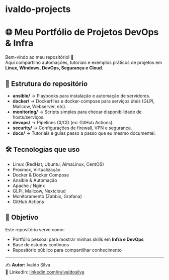 # ivaldo-projects

# 🌐 Meu Portfólio de Projetos DevOps & Infra

Bem-vindo ao meu repositório! 🚀  
Aqui compartilho automações, tutoriais e exemplos práticos de projetos em **Linux, Windows, DevOps, Segurança e Cloud**.

## 📂 Estrutura do repositório

- **ansible/** → Playbooks para instalação e automação de servidores.
- **docker/** → Dockerfiles e docker-compose para serviços úteis (GLPI, Mailcow, Webserver, etc).
- **monitoring/** → Scripts simples para checar disponibilidade de hosts/serviços.
- **devops/** → Pipelines CI/CD (ex: GitHub Actions).
- **security/** → Configurações de firewall, VPN e segurança.
- **docs/** → Tutoriais e guias passo a passo que eu mesmo documentei.

## 🛠 Tecnologias que uso

- Linux (RedHat, Ubuntu, AlmaLinux, CentOS)
- Proxmox, Virtualização
- Docker & Docker Compose
- Ansible & Automação
- Apache / Nginx
- GLPI, Mailcow, Nextcloud
- Monitoramento (Zabbix, Grafana)
- GitHub Actions

## 📌 Objetivo

Este repositório serve como:
- Portfólio pessoal para mostrar minhas skills em **Infra e DevOps**
- Base de estudos contínuos
- Repositório público para compartilhar conhecimento

---
✍️ **Autor:** Ivaldo Silva  
🔗 LinkedIn: [linkedin.com/in/ivaldosilva](https://linkedin.com/in/ivaldosilva)  
